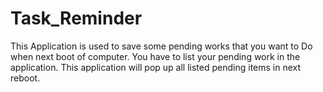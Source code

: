 # Task_Reminder
This Application is used to save some pending works that  you want to Do when next boot of computer. You have to list your pending work in the application. This application will pop up all listed pending items in next reboot.
